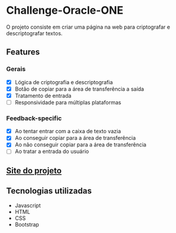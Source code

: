 # Challenge-Oracle-ONE
O projeto consiste em criar uma página na web para criptografar e descriptografar textos.

## Features

### Gerais

- [X] Lógica de criptografia e descriptografia
- [X] Botão de copiar para a área de transferência a saída
- [X] Tratamento de entrada
- [ ] Responsividade para múltiplas plataformas

### Feedback-specific

- [X] Ao tentar entrar com a caixa de texto vazia
- [X] Ao conseguir copiar para a área de transferência
- [X] Ao não conseguir copiar para a área de transferência
- [ ] Ao tratar a entrada do usuário

## [Site do projeto](https://doncinha.github.io/Challenge-Oracle-ONE/)

## Tecnologias utilizadas

- Javascript
- HTML
- CSS
- Bootstrap
